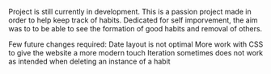 Project is still currently in development.
This is a passion project made in order to help keep track of habits. Dedicated for self imporvement, the aim was to to be able to see the formation of good habits and removal of others.

Few future changes required:
Date layout is not optimal
More work with CSS to give the website a more modern touch
Iteration sometimes does not work as intended when deleting an instance of a habit
